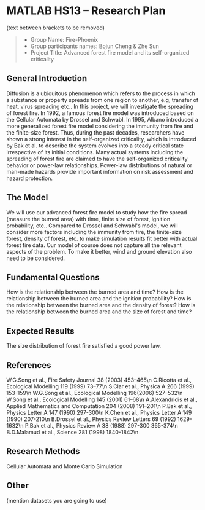 # MATLAB HS13 – Research Plan
(text between brackets to be removed)

> * Group Name: Fire-Phoenix
> * Group participants names: Bojun Cheng & Zhe Sun
> * Project Title: Advanced forest fire model and its self-organized criticality

## General Introduction

Diffusion is a ubiquitous phenomenon which refers to the process in which a substance or property spreads from one region to another, e.g, transfer of heat, virus spreading etc..
In this project, we will investigate the spreading of forest fire. In 1992, a famous forest fire model was introduced based on the Cellular Automata by Drossel and Schwabl. In 1995, Albano introduced a more generalized forest fire model considering the immunity from fire and the finite-size forest. Thus, during the past decades, researchers have shown a strong interest in the self-organized criticality, which is introduced by Bak et al. to describe the system evolves into a steady critical state irrespective of its initial conditions. Many actual systems including the spreading of forest fire are claimed to have the self-organized criticality behavior or power-law relationships. Power-law distributions of natural or man-made hazards provide important information on risk assessment and hazard protection.


## The Model

We will use our advanced forest fire model to study how the fire spread (measure the burned area) with time, finite size of forest, ignition probability, etc.. Compared to Drossel and Schwabl's model, we will consider more factors including the immunity from fire, the finite-size forest, density of forest, etc. to make simulation results fit better with actual forest fire data. Our model of course does not capture all the relevant aspects of the problem. To make it better, wind and ground elevation also need to be considered.


## Fundamental Questions

How is the relationship between the burned area and time?
How is the relationship between the burned area and the ignition probability?
How is the relationship between the burned area and the density of forest?
How is the relationship between the burned area and the size of forest and time?


## Expected Results

The size distribution of forest fire satisfied a good power law.


## References 

W.G.Song et al., Fire Safety Journal 38 (2003) 453–465\n
C.Ricotta et al., Ecological Modelling 119 (1999) 73–77\n
S.Clar et al., Physica A 266 (1999) 153-159\n
W.G.Song et al., Ecological Modelling 196(2006) 527–532\n
W.Song et al., Ecological Modelling 145 (2001) 61–68\n
A.Alexandridis et al., Applied Mathematics and Computation 204 (2008) 191–201\n
P.Bak et al., Physics Letter A 147 (1990) 297-300\n
K.Chen et al., Physics Letter A 149 (1990) 207-210\n
B.Drossel et al., Physics Review Letters 69 (1992) 1629-1632\n
P.Bak et al., Physics Review A 38 (1988) 297-300 365-374\n
B.D.Malamud et al., Science 281 (1998) 1840-1842\n


## Research Methods

Cellular Automata and Monte Carlo Simulation


## Other

(mention datasets you are going to use)
